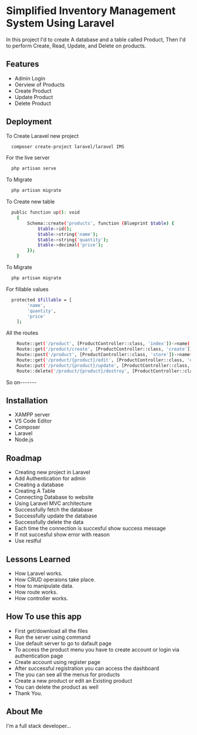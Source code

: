 
# Simplified Inventory Management System Using Laravel

In this project I'd to create A database and a table called Product, Then I'd to perform Create, Read, Update, and Delete on products.



## Features

- Admin Login
- Oerview of Products
- Create Product
- Update Product
- Delete Product


## Deployment

To Create Laravel new project

```bash
  composer create-project laravel/laravel IMS
```

For the live server

```bash
  php artisan serve
```
To Migrate

```bash
  php artisan migrate
```

To Create new table

```bash
  public function up(): void
    {
        Schema::create('products', function (Blueprint $table) {
            $table->id();
            $table->string('name');
            $table->string('quantity');
            $table->decimal('price');
        });
    }
```
To Migrate

```bash
  php artisan migrate
```
For fillable values

```bash
  protected $fillable = [
        'name',
        'quantity',
        'price'
    ];
```
All the routes

```bash
    Route::get('/product', [ProductController::class, 'index'])->name('product.index');
    Route::get('/product/create', [ProductController::class, 'create'])->name('product.create');
    Route::post('/product', [ProductController::class, 'store'])->name('product.store');
    Route::get('/product/{product}/edit', [ProductController::class, 'edit'])->name('product.edit');
    Route::put('/product/{product}/update', [ProductController::class, 'update'])->name('product.update');
    Route::delete('/product/{product}/destroy', [ProductController::class, 'destroy'])->name('product.destroy');

```
So on-------




## Installation

- XAMPP server
- VS Code Editor
- Composer
- Laravel
- Node.js
    
## Roadmap

- Creating new project in Laravel
- Add Authentication for admin
- Creating a database
- Creating A Table
- Connecting Database to website
- Using Laravel MVC architecture
- Successfully fetch the database
- Successfully update the database
- Successfully delete the data
- Each time the connection is succesful show success message
- If not succesful show error with reason
- Use restful


## Lessons Learned

- How Laravel works.
- How CRUD operaions take place.
- How to manipulate data.
- How route works.
- How controller works.


## How To use this app

- First get/download all the files
- Run the server using command
- Use default server to go to dafault page
- To access the product menu you have to create account or login via authentication page
- Create account using register page
- After successful registration you can access the dashboard
- The you can see all the menus for products
- Create a new product or edit an Existing product
- You can delete the product as well
- Thank You.


##  About Me
I'm a full stack developer...

